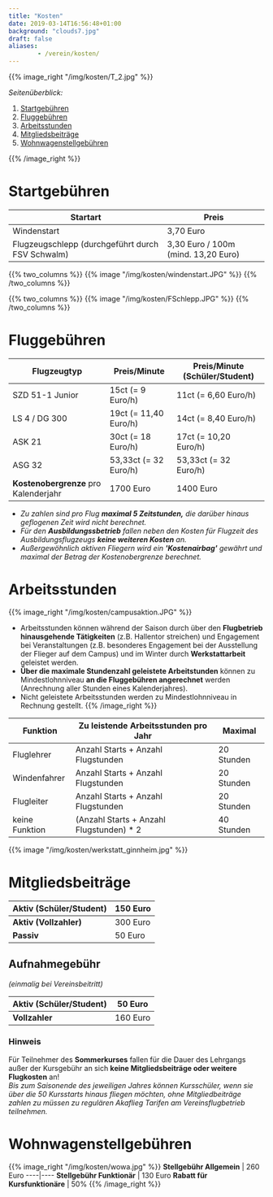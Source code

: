 ```yaml
---
title: "Kosten"
date: 2019-03-14T16:56:48+01:00
background: "clouds7.jpg"
draft: false
aliases:
        - /verein/kosten/
---
```

{{% image_right "/img/kosten/T_2.jpg" %}}

*Seitenüberblick:*

1. [Startgebühren](#Startgebuehren)
2. [Fluggebühren](#Fluggebuehren)
3. [Arbeitsstunden](#Arbeitsstunden)
4. [Mitgliedsbeiträge](#Mitgliedsbeitraege)
5. [Wohnwagenstellgebühren](#Wohnwagenstellgebuehren)

{{% /image_right %}}

<a name="Startgebuehren"> </a>

# Startgebühren

**Startart** | **Preis**
----|----
Windenstart | 3,70 Euro
Flugzeugschlepp (durchgeführt durch FSV Schwalm) | 3,30 Euro / 100m (mind. 13,20 Euro)

<div class="row">
{{% two_columns %}}
{{% image "/img/kosten/windenstart.JPG" %}}
{{% /two_columns %}}

{{% two_columns %}}
{{% image "/img/kosten/FSchlepp.JPG" %}}
{{% /two_columns %}}
</div>

<a name="Fluggebuehren"> </a>

# Fluggebühren
**Flugzeugtyp** | **Preis/Minute** | **Preis/Minute (Schüler/Student)**
----|----|----
SZD 51-1 Junior | 15ct (= 9 Euro/h) | 11ct (= 6,60 Euro/h)
LS 4 / DG 300 | 19ct (= 11,40 Euro/h) | 14ct (= 8,40 Euro/h)
ASK 21 | 30ct (= 18 Euro/h) | 17ct (= 10,20 Euro/h)
ASG 32| 53,33ct (= 32 Euro/h) | 53,33ct (= 32 Euro/h)
**Kostenobergrenze** pro Kalenderjahr | 1700 Euro | 1400 Euro
+ *Zu zahlen sind pro Flug* ***maximal 5 Zeitstunden,*** *die darüber hinaus geflogenen Zeit wird nicht berechnet.*
+ *Für den* ***Ausbildungssbetrieb*** *fallen neben den Kosten für Flugzeit des Ausbildungsflugzeugs* ***keine weiteren Kosten*** *an.*
+ *Außergewöhnlich aktiven Fliegern wird ein* ***'Kostenairbag'*** *gewährt und maximal der Betrag der Kostenobergrenze berechnet.*

<a name="Arbeitsstunden"> </a>

# Arbeitsstunden
{{% image_right "/img/kosten/campusaktion.JPG" %}}
+ Arbeitsstunden können während der Saison durch über den **Flugbetrieb hinausgehende Tätigkeiten** (z.B. Hallentor streichen) und Engagement bei Veranstaltungen (z.B. besonderes Engagement bei der Ausstellung der Flieger auf dem Campus) und im Winter durch **Werkstattarbeit** geleistet werden.
+ **Über die maximale Stundenzahl geleistete Arbeitstunden** können zu Mindestlohnniveau **an die Fluggebühren angerechnet** werden (Anrechnung aller Stunden eines Kalenderjahres).
+ Nicht geleistete Arbeitsstunden werden zu Mindestlohnniveau in Rechnung gestellt.
{{% /image_right %}}

**Funktion** | **Zu leistende Arbeitsstunden pro Jahr** | **Maximal**
----|----|----
Fluglehrer | Anzahl Starts + Anzahl Flugstunden | 20 Stunden
Windenfahrer | Anzahl Starts + Anzahl Flugstunden | 20 Stunden
Flugleiter | Anzahl Starts + Anzahl Flugstunden | 20 Stunden
keine Funktion | (Anzahl Starts + Anzahl Flugstunden) * 2 | 40 Stunden

{{% image "/img/kosten/werkstatt_ginnheim.jpg" %}}

<a name="Mitgliedsbeitraege"> </a>

# Mitgliedsbeiträge
**Aktiv (Schüler/Student)** | 150 Euro
----|----
**Aktiv (Vollzahler)** | 300 Euro
**Passiv** | 50 Euro

## Aufnahmegebühr
*(einmalig bei Vereinsbeitritt)*

**Aktiv (Schüler/Student)** | 50 Euro
----|----
**Vollzahler** | 160 Euro

### Hinweis
Für Teilnehmer des **Sommerkurses** fallen für die Dauer des Lehrgangs außer der Kursgebühr an sich **keine Mitgliedsbeiträge oder weitere Flugkosten** an!
<br/>*Bis zum Saisonende des jeweiligen Jahres können Kursschüler, wenn sie über die 50 Kursstarts hinaus fliegen möchten, ohne Mitgliedbeiträge zahlen zu müssen zu regulären Akaflieg Tarifen am Vereinsflugbetrieb teilnehmen.*

<a name="Wohnwagenstellgebuehren"> </a>

# Wohnwagenstellgebühren
{{% image_right "/img/kosten/wowa.jpg" %}}
 **Stellgebühr Allgemein** | 260 Euro
----|----
**Stellgebühr Funktionär** | 130 Euro
**Rabatt für Kursfunktionäre** | 50%
{{% /image_right %}}
